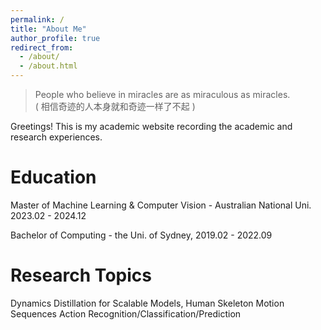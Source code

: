 ```yaml
---
permalink: /
title: "About Me"
author_profile: true
redirect_from: 
  - /about/
  - /about.html
---
```


> People who believe in miracles are as miraculous as miracles.  
( 相信奇迹的人本身就和奇迹一样了不起 )

Greetings! This is my academic website recording the academic and research experiences.

Education
======
Master of Machine Learning & Computer Vision - Australian National Uni. 2023.02 - 2024.12

Bachelor of Computing - the Uni. of Sydney, 2019.02 - 2022.09

Research Topics
======
Dynamics Distillation for Scalable Models, Human Skeleton Motion Sequences Action Recognition/Classification/Prediction

